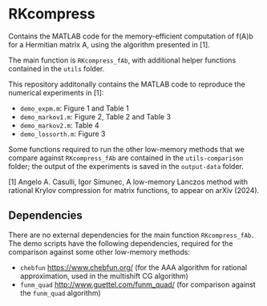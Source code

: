 # RKcompress

Contains the MATLAB code for the memory-efficient computation of f(A)b for a Hermitian matrix A, using the algorithm presented in [1].

The main function is `RKcompress_fAb`, with additional helper functions contained in the `utils` folder. 

This repository additonally contains the MATLAB code to reproduce the numerical experiments in [1]:
- `demo_expm.m`: Figure 1 and Table 1
- `demo_markov1.m`: Figure 2, Table 2 and Table 3
- `demo_markov2.m`: Table 4
- `demo_lossorth.m`: Figure 3

Some functions required to run the other low-memory methods that we compare against `RKcompress_fAb` are contained in the `utils-comparison` folder; the output of the experiments is saved in the `output-data` folder.

[1] Angelo A. Casulli, Igor Simunec, A low-memory Lanczos method with rational Krylov compression for matrix functions, to appear on arXiv (2024).

## Dependencies

There are no external dependencies for the main function `RKcompress_fAb`. 
The demo scripts have the following dependencies, required for the comparison against some other low-memory methods:
- `chebfun` https://www.chebfun.org/ (for the AAA algorithm for rational approximation, used in the multishift CG algorithm)
- `funm_quad` http://www.guettel.com/funm_quad/ (for comparison against the `funm_quad` algorithm)

